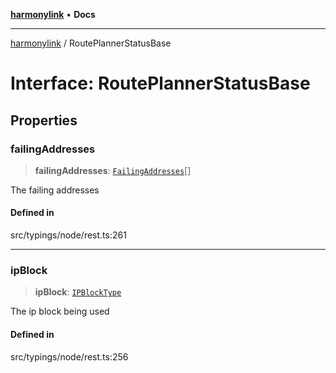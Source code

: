 [**harmonylink**](../README.md) • **Docs**

***

[harmonylink](../globals.md) / RoutePlannerStatusBase

# Interface: RoutePlannerStatusBase

## Properties

### failingAddresses

> **failingAddresses**: [`FailingAddresses`](FailingAddresses.md)[]

The failing addresses

#### Defined in

src/typings/node/rest.ts:261

***

### ipBlock

> **ipBlock**: [`IPBlockType`](IPBlockType.md)

The ip block being used

#### Defined in

src/typings/node/rest.ts:256
